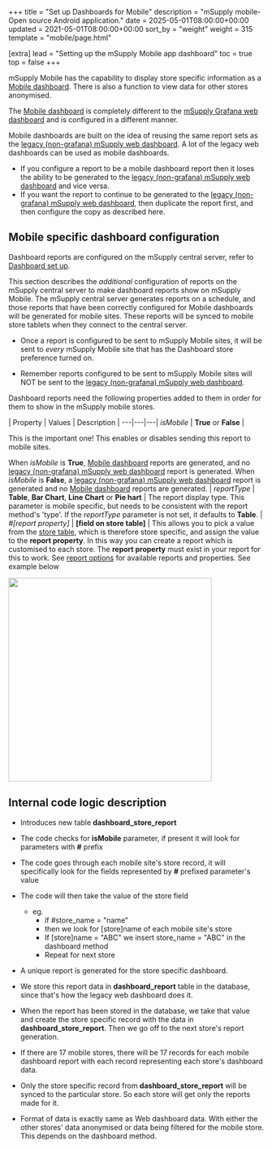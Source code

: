 +++
title = "Set up Dashboards for Mobile"
description = "mSupply mobile- Open source Android application."
date = 2025-05-01T08:00:00+00:00
updated = 2021-05-01T08:00:00+00:00
sort_by = "weight"
weight = 315
template = "mobile/page.html"

[extra]
lead = "Setting up the mSupply Mobile app dashboard"
toc = true
top = false
+++


mSupply Mobile has the capability to display store specific information as a [Mobile dashboard](/mobile/introduction/mobile-dashboard/).  There is also a function to view data for other stores anonymised. 

The [Mobile dashboard](/mobile/introduction/mobile-dashboard/) is completely different to the [mSupply Grafana web dashboard](/en:dashboard) and is configured in a different manner.

Mobile dashboards are built on the idea of reusing the same report sets as the [legacy (non-grafana) mSupply web dashboard](https://docs.msupply.org.nz/web_interface:dashboard_using#legacy_web_dashboard).  A lot of the legacy web dashboards can be used as mobile dashboards.

  * If you configure a report to be a mobile dashboard report then it loses the ability to be generated to the [legacy (non-grafana) mSupply web dashboard](https://docs.msupply.org.nz/web_interface:dashboard_using#legacy_web_dashboard) and vice versa.
  * If you want the report to continue to be generated to the [legacy (non-grafana) mSupply web dashboard](https://docs.msupply.org.nz/web_interface:dashboard_using#legacy_web_dashboard), then duplicate the report first, and then configure the copy as described here.

## Mobile specific dashboard configuration

Dashboard reports are configured on the mSupply central server, refer to [Dashboard set up](https://docs.msupply.org.nz/web_interface:dashboard_setup#dashboard_set_up_v40_and_later).  

This section describes the *additional* configuration of reports on the mSupply central server to make dashboard reports show on mSupply Mobile. The mSupply central server generates reports on a schedule, and those reports that have been correctly configured for Mobile dashboards will be generated for mobile sites.  These reports will be synced to mobile store tablets when they connect to the central server.

  * Once a report is configured to be sent to mSupply Mobile sites, it will be sent to *every* mSupply Mobile site that has the Dashboard store preference turned on. 

<div class="warning">

  * Remember reports configured to be sent to mSupply Mobile sites will NOT be sent to the [legacy (non-grafana) mSupply web dashboard](https://docs.msupply.org.nz/web_interface:dashboard_using#legacy_web_dashboard).

  </div>

Dashboard reports need the following properties added to them in order for them to show in the mSupply mobile stores.

| Property | Values | Description |
---|---|---| *isMobile* | **True** or **False** | 

This is the important one!  This enables or disables sending this report to mobile sites.

 When *isMobile* is **True**, [Mobile dashboard](/mobile/introduction/mobile-dashboard/) reports are generated, and no [legacy (non-grafana) mSupply web dashboard](https://docs.msupply.org.nz/web_interface:dashboard_using#legacy_web_dashboard) report is generated.
 When *isMobile* is **False**, a [legacy (non-grafana) mSupply web dashboard](https://docs.msupply.org.nz/web_interface:dashboard_using#legacy_web_dashboard) report is generated and no [Mobile dashboard](/mobile/introduction/mobile-dashboard/) reports are generated.
| *reportType* | **Table**, **Bar Chart**, **Line Chart** or **Pie hart** | The report display type.  This parameter is mobile specific, but needs to be consistent with the report method's 'type'.  If the *reportType* parameter is not set, it defaults to **Table**.
| *#[report property]* | **[field on store table]** | This allows you to pick a value from the [store table](https://docs.msupply.org.nz/tables_fields:other_tables:store), which is therefore store specific, and assign the value to the **report property**. In this way you can create a report which is customised to each store. The **report property** must exist in your report for this to work.  See [report options](https://docs.msupply.org.nz/web_interface:dashboard_setup#available_dashboard_reports) for available reports and properties.  See example below 

[<img src="/_media/en:mobile:setup:server_side:mobile_dashboard_configuration.png?w=400&amp;tok=a7c5cf" class="mediacenter" loading="lazy" alt="" width="400" />](/_detail/en:mobile:setup:server_side:mobile_dashboard_configuration.png?id=en%3Amobile%3Asetup%3Aserver_side%3Adashboard)

## Internal code logic description

  * Introduces new table **dashboard_store_report**

  * The code checks for **isMobile** parameter, if present it will look for parameters with **#** prefix

  * The code goes through each mobile site's store record, it will specifically look for the fields represented by **#** prefixed parameter's value
  * The code will then take the value of the store field 
    * eg. 
        * if #store_name = "name"
        * then we look for [store]name of each mobile site's store
        * If [store]name = "ABC" we insert store_name = "ABC" in the dashboard method
        * Repeat for next store
        
  * A unique report is generated for the store specific dashboard.
  * We store this report data in **dashboard_report** table in the database, since that's how the legacy web dashboard does it.
  * When the report has been stored in the database, we take that value and create the store specific record with the data in **dashboard_store_report**. Then we go off to the next store's report generation.
  * If there are 17 mobile stores, there will be 17 records for each mobile dashboard report with each record representing each store's dashboard data.
  * Only the store specific record from **dashboard_store_report** will be synced to the particular store. So each store will get only the reports made for it.
  * Format of data is exactly same as Web dashboard data. With either the other stores' data anonymised or data being filtered for the mobile store. This depends on the dashboard method.

